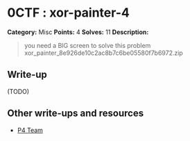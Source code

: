 # 0CTF : xor-painter-4

**Category:** Misc
**Points:** 4
**Solves:** 11
**Description:**

> you need a BIG screen to solve this problem xor_painter_8e926de10c2ac8b7c6be05580f7b6972.zip
>


## Write-up

(TODO)

## Other write-ups and resources

* [P4 Team](https://github.com/p4-team/ctf/tree/master/2016-03-12-0ctf/xorpainter)
